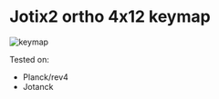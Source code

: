 # Jotix2 ortho 4x12 keymap

![keymap](https://i.imgur.com/WMfIpH3.jpg)

Tested on:

* Planck/rev4
* Jotanck
